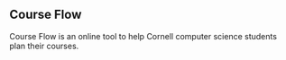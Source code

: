 ## Course Flow
Course Flow is an online tool to help Cornell computer science students plan their courses.
